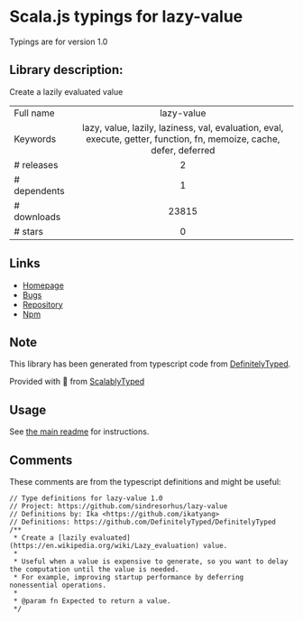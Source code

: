 
# Scala.js typings for lazy-value

Typings are for version 1.0

## Library description:
Create a lazily evaluated value

|                    |                 |
| ------------------ | :-------------: |
| Full name          | lazy-value |
| Keywords           | lazy, value, lazily, laziness, val, evaluation, eval, execute, getter, function, fn, memoize, cache, defer, deferred |
| # releases         | 2 |
| # dependents       | 1 |
| # downloads        | 23815 |
| # stars            | 0 |

## Links
- [Homepage](https://github.com/sindresorhus/lazy-value#readme)
- [Bugs](https://github.com/sindresorhus/lazy-value/issues)
- [Repository](https://github.com/sindresorhus/lazy-value)
- [Npm](https://www.npmjs.com/package/lazy-value)
    


## Note
This library has been generated from typescript code from [DefinitelyTyped](https://definitelytyped.org).

Provided with :purple_heart: from [ScalablyTyped](https://github.com/oyvindberg/ScalablyTyped)

## Usage
See [the main readme](../../readme.md) for instructions.

## Comments

These comments are from the typescript definitions and might be useful:
```
// Type definitions for lazy-value 1.0
// Project: https://github.com/sindresorhus/lazy-value
// Definitions by: Ika <https://github.com/ikatyang>
// Definitions: https://github.com/DefinitelyTyped/DefinitelyTyped
/**
 * Create a [lazily evaluated](https://en.wikipedia.org/wiki/Lazy_evaluation) value.
 *
 * Useful when a value is expensive to generate, so you want to delay the computation until the value is needed.
 * For example, improving startup performance by deferring nonessential operations.
 *
 * @param fn Expected to return a value.
 */

```

